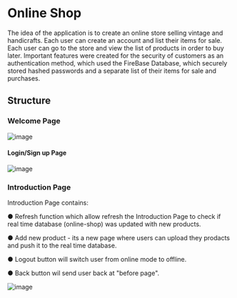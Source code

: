 # Online Shop

The idea of the application is to create an online store selling vintage and handicrafts. Each user can create an account and list their items for sale. Each user can go to the store and view the list of products in order to buy later.
Important features were created for the security of customers as an authentication method, which used the FireBase Database, which securely stored hashed passwords and a separate list of their items for sale and purchases.

## Structure

### Welcome Page
![image](https://user-images.githubusercontent.com/74015697/211167060-83aaae8a-5c49-4ac2-a2d1-5507ffd9e81c.png)

#### Login/Sign up Page
![image](https://user-images.githubusercontent.com/74015697/211167079-d7a55858-e5ec-4088-a3ad-aa52bdde9c65.png)

### Introduction Page
Introduction Page contains:

● Refresh function which allow refresh the Introduction Page to check if real time database (online-shop) was updated with new products.

● Add new product - its a new page where users can upload they prodacts and push it to the real time database.

● Logout button will switch user from online mode to offline.

● Back button wil send user back at "before page".

![image](https://user-images.githubusercontent.com/74015697/211167106-bc244d00-d7a1-4bd1-9b14-bb407be3575d.png)

